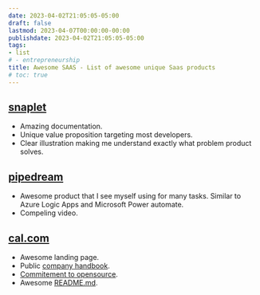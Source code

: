 ```yaml
---
date: 2023-04-02T21:05:05-05:00
draft: false
lastmod: 2023-04-07T00:00:00-00:00
publishdate: 2023-04-02T21:05:05-05:00
tags:
- list
# - entrepreneurship
title: Awesome SAAS - List of awesome unique Saas products
# toc: true
---
```


## [snaplet](https://www.snaplet.dev/)

* Amazing documentation.
* Unique value proposition targeting most developers.
* Clear illustration making me understand exactly what problem product solves.

## [pipedream](https://pipedream.com/)

* Awesome product that I see myself using for many tasks. Similar to Azure Logic Apps and Microsoft Power automate.
* Compeling video.

## [cal.com](https://cal.com)

* Awesome landing page.
* Public [company handbook](https://handbook.cal.com/).
* [Commitement to opensource](https://cal.com/blog/open-startup).
* Awesome [README.md](https://github.com/calcom/cal.com#integrations).
